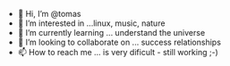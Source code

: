 - 👋 Hi, I’m @tomas
- 👀 I’m interested in ...linux, music, nature
- 🌱 I’m currently learning ... understand the universe
- 💞️ I’m looking to collaborate on ... success relationships
- 📫 How to reach me ... is very dificult - still working ;-)

<!---
tomasmark79/tomasmark79 is a ✨ special ✨ repository because its `README.md` (this file) appears on your GitHub profile.
You can click the Preview link to take a look at your changes.
--->
